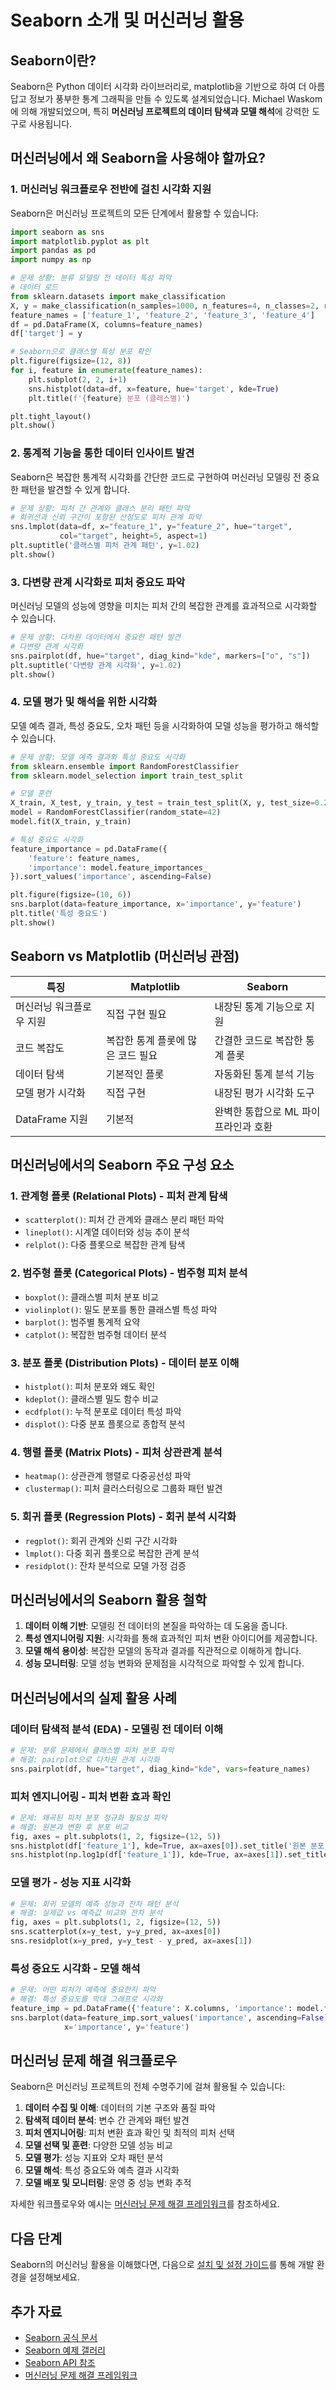 # Seaborn 소개 및 머신러닝 활용

## Seaborn이란?

Seaborn은 Python 데이터 시각화 라이브러리로, matplotlib을 기반으로 하여 더 아름답고 정보가 풍부한 통계 그래픽을 만들 수 있도록 설계되었습니다. Michael Waskom에 의해 개발되었으며, 특히 **머신러닝 프로젝트의 데이터 탐색과 모델 해석**에 강력한 도구로 사용됩니다.

## 머신러닝에서 왜 Seaborn을 사용해야 할까요?

### 1. 머신러닝 워크플로우 전반에 걸친 시각화 지원

Seaborn은 머신러닝 프로젝트의 모든 단계에서 활용할 수 있습니다:

```python
import seaborn as sns
import matplotlib.pyplot as plt
import pandas as pd
import numpy as np

# 문제 상황: 분류 모델링 전 데이터 특성 파악
# 데이터 로드
from sklearn.datasets import make_classification
X, y = make_classification(n_samples=1000, n_features=4, n_classes=2, random_state=42)
feature_names = ['feature_1', 'feature_2', 'feature_3', 'feature_4']
df = pd.DataFrame(X, columns=feature_names)
df['target'] = y

# Seaborn으로 클래스별 특성 분포 확인
plt.figure(figsize=(12, 8))
for i, feature in enumerate(feature_names):
    plt.subplot(2, 2, i+1)
    sns.histplot(data=df, x=feature, hue='target', kde=True)
    plt.title(f'{feature} 분포 (클래스별)')

plt.tight_layout()
plt.show()
```

### 2. 통계적 기능을 통한 데이터 인사이트 발견

Seaborn은 복잡한 통계적 시각화를 간단한 코드로 구현하여 머신러닝 모델링 전 중요한 패턴을 발견할 수 있게 합니다.

```python
# 문제 상황: 피처 간 관계와 클래스 분리 패턴 파악
# 회귀선과 신뢰 구간이 포함된 산점도로 피처 관계 파악
sns.lmplot(data=df, x="feature_1", y="feature_2", hue="target",
           col="target", height=5, aspect=1)
plt.suptitle('클래스별 피처 관계 패턴', y=1.02)
plt.show()
```

### 3. 다변량 관계 시각화로 피처 중요도 파악

머신러닝 모델의 성능에 영향을 미치는 피처 간의 복잡한 관계를 효과적으로 시각화할 수 있습니다.

```python
# 문제 상황: 다차원 데이터에서 중요한 패턴 발견
# 다변량 관계 시각화
sns.pairplot(df, hue="target", diag_kind="kde", markers=["o", "s"])
plt.suptitle('다변량 관계 시각화', y=1.02)
plt.show()
```

### 4. 모델 평가 및 해석을 위한 시각화

모델 예측 결과, 특성 중요도, 오차 패턴 등을 시각화하여 모델 성능을 평가하고 해석할 수 있습니다.

```python
# 문제 상황: 모델 예측 결과와 특성 중요도 시각화
from sklearn.ensemble import RandomForestClassifier
from sklearn.model_selection import train_test_split

# 모델 훈련
X_train, X_test, y_train, y_test = train_test_split(X, y, test_size=0.2, random_state=42)
model = RandomForestClassifier(random_state=42)
model.fit(X_train, y_train)

# 특성 중요도 시각화
feature_importance = pd.DataFrame({
    'feature': feature_names,
    'importance': model.feature_importances_
}).sort_values('importance', ascending=False)

plt.figure(figsize=(10, 6))
sns.barplot(data=feature_importance, x='importance', y='feature')
plt.title('특성 중요도')
plt.show()
```

## Seaborn vs Matplotlib (머신러닝 관점)

| 특징 | Matplotlib | Seaborn |
|------|------------|---------|
| 머신러닝 워크플로우 지원 | 직접 구현 필요 | 내장된 통계 기능으로 지원 |
| 코드 복잡도 | 복잡한 통계 플롯에 많은 코드 필요 | 간결한 코드로 복잡한 통계 플롯 |
| 데이터 탐색 | 기본적인 플롯 | 자동화된 통계 분석 기능 |
| 모델 평가 시각화 | 직접 구현 | 내장된 평가 시각화 도구 |
| DataFrame 지원 | 기본적 | 완벽한 통합으로 ML 파이프라인과 호환 |

## 머신러닝에서의 Seaborn 주요 구성 요소

### 1. 관계형 플롯 (Relational Plots) - 피처 관계 탐색
- `scatterplot()`: 피처 간 관계와 클래스 분리 패턴 파악
- `lineplot()`: 시계열 데이터와 성능 추이 분석
- `relplot()`: 다중 플롯으로 복잡한 관계 탐색

### 2. 범주형 플롯 (Categorical Plots) - 범주형 피처 분석
- `boxplot()`: 클래스별 피처 분포 비교
- `violinplot()`: 밀도 분포를 통한 클래스별 특성 파악
- `barplot()`: 범주별 통계적 요약
- `catplot()`: 복잡한 범주형 데이터 분석

### 3. 분포 플롯 (Distribution Plots) - 데이터 분포 이해
- `histplot()`: 피처 분포와 왜도 확인
- `kdeplot()`: 클래스별 밀도 함수 비교
- `ecdfplot()`: 누적 분포로 데이터 특성 파악
- `displot()`: 다중 분포 플롯으로 종합적 분석

### 4. 행렬 플롯 (Matrix Plots) - 피처 상관관계 분석
- `heatmap()`: 상관관계 행렬로 다중공선성 파악
- `clustermap()`: 피처 클러스터링으로 그룹화 패턴 발견

### 5. 회귀 플롯 (Regression Plots) - 회귀 분석 시각화
- `regplot()`: 회귀 관계와 신뢰 구간 시각화
- `lmplot()`: 다중 회귀 플롯으로 복잡한 관계 분석
- `residplot()`: 잔차 분석으로 모델 가정 검증

## 머신러닝에서의 Seaborn 활용 철학

1. **데이터 이해 기반**: 모델링 전 데이터의 본질을 파악하는 데 도움을 줍니다.
2. **특성 엔지니어링 지원**: 시각화를 통해 효과적인 피처 변환 아이디어를 제공합니다.
3. **모델 해석 용이성**: 복잡한 모델의 동작과 결과를 직관적으로 이해하게 합니다.
4. **성능 모니터링**: 모델 성능 변화와 문제점을 시각적으로 파악할 수 있게 합니다.

## 머신러닝에서의 실제 활용 사례

### 데이터 탐색적 분석 (EDA) - 모델링 전 데이터 이해
```python
# 문제: 분류 문제에서 클래스별 피처 분포 파악
# 해결: pairplot으로 다차원 관계 시각화
sns.pairplot(df, hue="target", diag_kind="kde", vars=feature_names)
```

### 피처 엔지니어링 - 피처 변환 효과 확인
```python
# 문제: 왜곡된 피처 분포 정규화 필요성 파악
# 해결: 원본과 변환 후 분포 비교
fig, axes = plt.subplots(1, 2, figsize=(12, 5))
sns.histplot(df['feature_1'], kde=True, ax=axes[0]).set_title('원본 분포')
sns.histplot(np.log1p(df['feature_1']), kde=True, ax=axes[1]).set_title('로그 변환 후')
```

### 모델 평가 - 성능 지표 시각화
```python
# 문제: 회귀 모델의 예측 성능과 잔차 패턴 분석
# 해결: 실제값 vs 예측값 비교와 잔차 분석
fig, axes = plt.subplots(1, 2, figsize=(12, 5))
sns.scatterplot(x=y_test, y=y_pred, ax=axes[0])
sns.residplot(x=y_pred, y=y_test - y_pred, ax=axes[1])
```

### 특성 중요도 시각화 - 모델 해석
```python
# 문제: 어떤 피처가 예측에 중요한지 파악
# 해결: 특성 중요도를 막대 그래프로 시각화
feature_imp = pd.DataFrame({'feature': X.columns, 'importance': model.feature_importances_})
sns.barplot(data=feature_imp.sort_values('importance', ascending=False).head(10),
            x='importance', y='feature')
```

## 머신러닝 문제 해결 워크플로우

Seaborn은 머신러닝 프로젝트의 전체 수명주기에 걸쳐 활용될 수 있습니다:

1. **데이터 수집 및 이해**: 데이터의 기본 구조와 품질 파악
2. **탐색적 데이터 분석**: 변수 간 관계와 패턴 발견
3. **피처 엔지니어링**: 피처 변환 효과 확인 및 최적의 피처 선택
4. **모델 선택 및 훈련**: 다양한 모델 성능 비교
5. **모델 평가**: 성능 지표와 오차 패턴 분석
6. **모델 해석**: 특성 중요도와 예측 결과 시각화
7. **모델 배포 및 모니터링**: 운영 중 성능 변화 추적

자세한 워크플로우와 예시는 [머신러닝 문제 해결 프레임워크](ml-problem-solution-framework.md)를 참조하세요.

## 다음 단계

Seaborn의 머신러닝 활용을 이해했다면, 다음으로 [설치 및 설정 가이드](02-installation.md)를 통해 개발 환경을 설정해보세요.

## 추가 자료

- [Seaborn 공식 문서](https://seaborn.pydata.org/introduction.html)
- [Seaborn 예제 갤러리](https://seaborn.pydata.org/examples/index.html)
- [Seaborn API 참조](https://seaborn.pydata.org/api.html)
- [머신러닝 문제 해결 프레임워크](ml-problem-solution-framework.md)